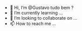  - 👋 Hi, I’m @Gustavo
 tudo bem ?
- 🌱 I’m currently learning ...
- 💞️ I’m looking to collaborate on ...
- 📫 How to reach me ...

<!---
Gustavo11k/Gustavo11k is a ✨ special ✨ repository because its `README.md` (this file) appears on your GitHub profile.
You can click the Preview link to take a look at your changes.
--->
